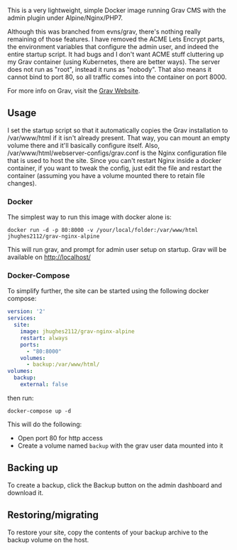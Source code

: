 This is a very lightweight, simple Docker image running Grav CMS with the admin plugin under Alpine/Nginx/PHP7.

Although this was branched from evns/grav, there's nothing really remaining of those features.  I have removed the ACME Lets Encrypt parts, the environment variables that configure the admin user, and indeed the entire startup script.  It had bugs and I don't want ACME stuff cluttering up my Grav container (using Kubernetes, there are better ways).
The server does not run as "root", instead it runs as "nobody".  That also means it cannot bind to port 80, so all traffic comes into the container on port 8000.

For more info on Grav, visit the [Grav Website](https://getgrav.org/).

## Usage

I set the startup script so that it automatically copies the Grav installation to /var/www/html if it isn't already present.  That way, you can mount an empty volume there and it'll basically configure itself.
Also, /var/www/html/webserver-configs/grav.conf is the Nginx configuration file that is used to host the site.  Since you can't restart Nginx inside a docker container, if you want to tweak the config, just edit the file and restart the container (assuming you have a volume mounted there to retain file changes).

### Docker

The simplest way to run this image with docker alone is:

```
docker run -d -p 80:8000 -v /your/local/folder:/var/www/html jhughes2112/grav-nginx-alpine
```

This will run grav, and prompt for admin user setup on startup.  Grav will be available on [http://localhost/](http://localhost/)

### Docker-Compose

To simplify further, the site can be started using the following docker compose: 

```YAML
version: '2'
services:
  site:
    image: jhughes2112/grav-nginx-alpine
    restart: always
    ports:
      - "80:8000"
    volumes:
      - backup:/var/www/html/
volumes:
  backup:
    external: false
```

then run:

```
docker-compose up -d
```

This will do the following:
* Open port 80 for http access
* Create a volume named `backup` with the grav user data mounted into it


## Backing up

To create a backup, click the Backup button on the admin dashboard and download it.

## Restoring/migrating

To restore your site, copy the contents of your backup archive to the backup volume on the host.

